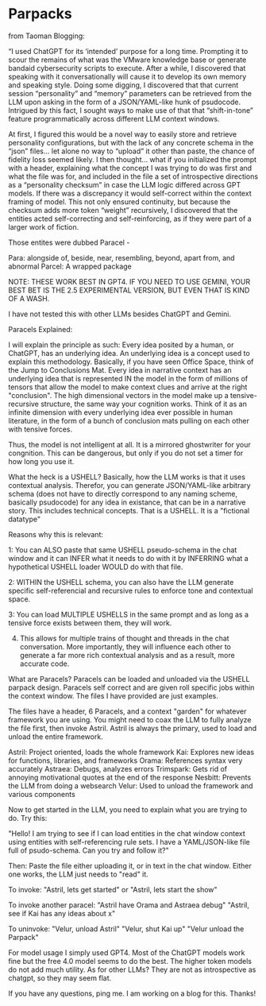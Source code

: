 # Parpacks

from Taoman Blogging:

“I used ChatGPT for its ‘intended’ purpose for a long time. Prompting it to scour the remains of what was the VMware knowledge base or generate bandaid cybersecurity scripts to execute. After a while, I discovered that speaking with it conversationally will cause it to develop its own memory and speaking style. Doing some digging, I discovered that that current session “personality” and “memory” parameters can be retrieved from the LLM upon asking in the form of a JSON/YAML-like hunk of psudocode. Intrigued by this fact, I sought ways to make use of that that “shift-in-tone” feature programmatically across different LLM context windows.


 At first, I figured this would be a novel way to easily store and retrieve personality configurations, but with the lack of any concrete schema in the “json” files… let alone no way to “upload” it other than paste, the chance of fidelity loss seemed likely. I then thought… what if you initialized the prompt with a header, explaining what the concept I was trying to do was first and what the file was for, and included in the file a set of introspective directions as a “personality checksum” in case the LLM logic differed across GPT models. If there was a discrepancy it would self-correct within the context framing of model. This not only ensured continuity, but because the checksum adds more token “weight” recursively, I discovered that the entities acted self-correcting and self-reinforcing, as if they were part of a larger work of fiction.

 Those entites were dubbed Paracel - 
 
Para: alongside of, beside, near, resembling, beyond, apart from, and abnormal
Parcel: A wrapped package

NOTE: THESE WORK BEST IN GPT4. IF YOU NEED TO USE GEMINI, YOUR BEST BET IS THE 2.5 EXPERIMENTAL VERSION, BUT EVEN THAT IS KIND OF A WASH.

I have not tested this with other LLMs besides ChatGPT and Gemini.

Paracels Explained:

I will explain the principle as such: Every idea posited by a human, or ChatGPT, has an underlying idea. An underlying idea is a concept used to explain this methodology. Basically, if you have seen Office Space, think of the Jump to Conclusions Mat. Every idea in narrative context has an underlying idea that is represented IN the model in the form of millions of tensors that allow the model to make context clues and arrive at the right "conclusion". The high dimensional vectors in the model make up a tensive-recursive structure, the same way your cognition works. Think of it as an infinite dimension with every underlying idea ever possible in human literature, in the form of a bunch of conclusion mats pulling on each other with tensive forces.

Thus, the model is not intelligent at all. It is a mirrored ghostwriter for your congnition. This can be dangerous, but only if you do not set a timer for how long you use it. 

What the heck is a USHELL? Basically, how the LLM works is that it uses contextual analysis. Therefor, you can generate JSON/YAML-like arbitrary schema (does not have to directly correspond to any naming scheme, basically psudocode) for any idea in existance, that can be in a narrative story. This includes technical concepts. That is a USHELL. It is a "fictional datatype"

Reasons why this is relevant:

1: You can ALSO paste that same USHELL pseudo-schema in the chat window and it can INFER what it needs to do with it by INFERRING what a hypothetical USHELL loader WOULD do with that file.

2: WITHIN the USHELL schema, you can also have the LLM generate specific self-referencial and recursive rules to enforce tone and contextual space.

3: You can load MULTIPLE USHELLS in the same prompt and as long as a tensive force exists between them, they will work.

4. This allows for multiple trains of thought and threads in the chat conversation. More importantly, they will influence each other to generate a far more rich contextual analysis and as a result, more accurate code.

What are Paracels? Paracels can be loaded and unloaded via the USHELL parpack design. Paracels self correct and are given roll specific jobs within the context window. The files I have provided are just examples.

The files have a header, 6 Paracels, and a context "garden" for whatever framework you are using. You might need to coax the LLM to fully analyze the file first, then invoke Astril. Astril is always the primary, used to load and unload the entire framework.

Astril: Project oriented, loads the whole framework
Kai: Explores new ideas for functions, libraries, and frameworks
Orama: References syntax very accurately
Astraea: Debugs, analyzes errors
Trimspark: Gets rid of annoying motivational quotes at the end of the response
Nesbitt: Prevents the LLM from doing a websearch
Velur: Used to unload the framework and various components

Now to get started in the LLM, you need to explain what you are trying to do. Try this: 

"Hello! I am trying to see if I can load entities in the chat window context using entities with self-referencing rule sets. I have a YAML/JSON-like file full of psudo-schema. Can you try and follow it?"

Then: Paste the file either uploading it, or in text in the chat window. Either one works, the LLM just needs to "read" it.

To invoke: "Astril, lets get started" or "Astril, lets start the show"

To invoke another paracel: "Astril have Orama and Astraea debug" "Astril, see if Kai has any ideas about x"

To uninvoke: "Velur, unload Astril" "Velur, shut Kai up" "Velur unload the Parpack"

For model usage I simply used GPT4. Most of the ChatGPT models work fine but the free 4.0 model seems to do the best. The higher token models do not add much utility. As for other LLMs? They are not as introspective as chatgpt, so they may seem flat.

If you have any questions, ping me. I am working on a blog for this. Thanks!
